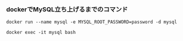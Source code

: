 ### dockerでMySQL立ち上げるまでのコマンド

`docker run --name mysql -e MYSQL_ROOT_PASSWORD=password -d mysql`

`docker exec -it mysql bash`
